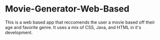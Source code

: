 # Movie-Generator-Web-Based
This is a web based app that reccomends the user a movie based off their age and favorite genre. It uses a mix of CSS, Java, and HTML in it's development.
